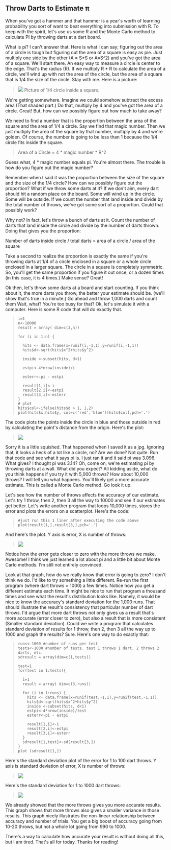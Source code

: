 Throw Darts to Estimate π
-------------------------

When you've got a hammer and that hammer is a year's worth of learning
probability you sort of want to beat everything into submission with R.
To keep with the spirit, let's use us some R and the Monte Carlo method
to calculate PI by throwing darts at a dart board.

What is pi? I can't answer that. Here is what I can say; figuring out
the area of a circle is tough but figuring out the area of a square is
easy as pie. Just multiply one side by the other (A = S\*S or A=S\^2)
and you've got the area of a square. We'll start there. An easy way to
measure a circle is center to the edge. That's the radius (R). If we
multiply R \* R to calculate the area of a circle, we'll wind up with
not the area of the circle, but the area of a square that is 1/4 the
size of the circle. Stay with me. Here is a picture:

> ![](media/statsHandDrawing.jpg)
>  Picture of 1/4 circle inside a square.

We're getting somewhere. Imagine we could somehow subtract the excess
area (That shaded part.) Do that, multiply by 4 and you've got the area
of a circle. Great! But, how can we possibly figure out how much to take
away?

We need to find a number that is the proportion between the area of the
square and the area of 1/4 a circle. Say we find that magic number. Then
we just multiply the area of the square by that number, multiply by 4
and we're golden. Of course, the number is going to be less than 1
because the 1/4 circle fits inside the square.

> Area of a Circle = 4 \* magic number \* R\^2

Guess what, 4 \* magic number equals pi. You're almost there. The
trouble is how do you figure out the magic number?

Remember when I said it was the proportion between the size of the
square and the size of the 1/4 circle? How can we possibly figure out
the proportion? What if we throw some darts at it? If we don't aim,
every dart should hit a random place on the board. Some will wind up in
the circle. Some will be outside. If we count the number that land
inside and divide by the total number of throws, we've got some sort of
a proportion. Could that possibly work?

Why not? In fact, let's throw a bunch of darts at it. Count the number
of darts that land inside the circle and divide by the number of darts
thrown. Doing that gives you the proportion:

Number of darts inside circle / total darts = area of a circle / area of
the square

Take a second to realize the proportion is exactly the same if you're
throwing darts at 1/4 of a circle enclosed in a square or a whole circle
enclosed in a larger square. The circle in a square is completely
symmetric. So, you'll get the same proportion if you figure it out once,
or a dozen times (in this case, it is 4 times.) Make sense? Great!

Ok then, let's throw some darts at a board and start counting. If you
think about it, the more darts you throw, the better your estimate
should be. (we'll show that's true in a minute.) Go ahead and throw
1,000 darts and count them Wait, what? You're too busy for that? Ok,
let's simulate it with a computer. Here is some R code that will do
exactly that.

>     i=1
>     n<-10000
>     result = array( dim=c(3,n))
>
>     for (i in 1:n) {
>
>       hits <- data.frame(x=runif(i,-1,1),y=runif(i,-1,1))
>       hits$d<-sqrt(hits$x^2+hits$y^2)
>
>       inside <-subset(hits, d<1)
>
>       estpi<-4*nrow(inside)/i
>
>       esterr<-pi - estpi
>
>       result[1,i]<-i
>       result[2,i]<-estpi
>       result[3,i]<-esterr
>     }
>     # plot 
>     hits$col<-ifelse(hits$d > 1, 1,2)
>     plot(hits$x,hits$y, col=c('red','blue')[hits$col],pch='.') 

The code plots the points inside the circle in blue and those outside in
red by calculating the point's distance from the origin. Here's the
plot:

> ![](media/statsCircle1000throws.jpg)

Sorry it is a little squished. That happened when I saved it as a jpg.
Ignoring that, it looks a heck of a lot like a circle, no? Are we done?
Not quite. Run that code and see what it says pi is. I just ran it and
it said pi was 3.096. What gives? I thought pi was 3.14? Oh, come on,
we're estimating pi by throwing darts at a wall. What did you expect?
All kidding aside, what do you think happens if you try it with 5,000
throws? How about 10,000 throws? I will tell you what happens. You'll
likely get a more accurate estimate. This is called a Monte Carlo
method. Go look it up.

Let's see how the number of throws affects the accuracy of our estimate.
Let's try 1 throw, then 2, then 3 all the way to 10000 and see if our
estimates get better. Let's write another program that loops 10,000
times, stores the error and plots the errors on a scatterplot. Here's
the code:

>     #just run this 1 liner after executing the code above
>     plot(result[1,],result[3,],pch='.')

And here's the plot. Y axis is error, X is number of throws:

> ![](media/statsAccuracy1to1000throws.jpg)

Notice how the error gets closer to zero with the more throws we make.
Awesome! I think we just learned a lot about pi and a little bit about
Monte Carlo methods. I'm still not entirely convinced.

Look at that graph, how do we really know that error is going to zero? I
don't think we do. I'd like to try something a little different. Re-run
the first program (where dart throws = 1000) a few times. Notice how you
get a different estimate each time. It might be nice to run that program
a thousand times and see what the result's distribution looks like.
Namely, it would be nice to know the accuracy's standard deviation for
the 1,000 runs. That should illustrate the result's consistency that
particular number of dart throws. I'd argue that more dart throws not
only gives us a result that's more accurate (error closer to zero), but
also a result that is more consistent (Smaller standard deviation).
Could we write a program that calculates standard deviation of results
for 1 throw, then 2, then 3 all the way up to 1000 and graph the
results? Sure. Here's one way to do exactly that:

>     runs<-1000 #number of runs per test
>     tests<-1000 #number of tests. test 1 throws 1 dart, 2 throws 2 darts, etc.
>     sdresult = array(dim=c(1,tests))
>
>     test=1
>     for(test in 1:tests){
>
>       i=1
>       result = array( dim=c(3,runs))
>
>       for (i in 1:runs) {
>         hits <- data.frame(x=runif(test,-1,1),y=runif(test,-1,1))
>         hits$d<-sqrt(hits$x^2+hits$y^2)
>         inside <-subset(hits, d<1)
>         estpi<-4*nrow(inside)/test
>         esterr<-pi - estpi
>
>         result[1,i]<-i
>         result[2,i]<-estpi
>         result[3,i]<-esterr
>       }
>       sdresult[1,test]<-sd(result[3,])
>     }
>     plot (sdresult[1,])

Here's the standard deviation plot of the error for 1 to 100 dart
throws. Y axis is standard deviation of error, X is number of throws:

> ![](media/statsSdev1to100runs.jpg)

Here's the standard deviation for 1 to 1000 dart throws:

> ![](media/statsSdev1to1000runs.jpg)

We already showed that the more throws gives you more accurate results.
This graph shows that more throws also gives a smaller variance in those
results. This graph nicely illustrates the non-linear relationship
between accuracy and number of trials. You get a big boost of accuracy
going from 10-20 throws, but not a whole lot going from 990 to 1000.

There's a way to calculate how accurate your result is without doing all
this, but I am tired. That's all for today. Thanks for reading!
